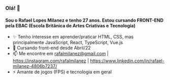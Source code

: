### Olá! 👋

#### Sou o Rafael Lopes Milanez e tenho 27 anos. Estou cursando FRONT-END pela EBAC (Escola Britânica de Artes Criativas e Tecnologia) 

- ✨ Tenho interesse em aprender/praticar HTML, CSS, mas principalmente JavaScript, React, TypeScript, Vue.js
- 🌱 Cursando front-end desde Abril/22  
- 📫 Me encontre em rafalmilanez@gmail.com | https://instagram.com/rafalmilanez | https://www.linkedin.com/in/rafael-milanez-4806b7237/
- ⚡ Amante de jogos (FPS) e tecnologia em geral
